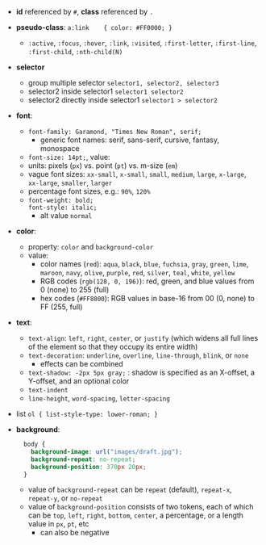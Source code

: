 *  __id__ referenced by ` # `,  __class__ referenced by ` . `
* __pseudo-class__: `a:link    { color: #FF0000; }`
  * `:active`, `:focus`, `:hover`, `:link`, `:visited`, `:first-letter`, `:first-line`, `:first-child`, `:nth-child(N)`
* __selector__   
   * group multiple selector `selector1, selector2, selector3`
   * selector2 inside selector1  `selector1 selector2`
   * selector2 directly inside selector1 ` selector1 > selector2 `
*  __font__:
    * `font-family: Garamond, "Times New Roman", serif;`
      * generic font names: serif, sans-serif, cursive, fantasy, monospace
    *  `font-size: 14pt;`, value:
      * units: pixels (`px`) vs. point (`pt`) vs. m-size (`em`)
      * vague font sizes: `xx-small`, `x-small`, `small`, `medium`, `large`, `x-large`, `xx-large`, `smaller`, `larger`
      * percentage font sizes, e.g.: `90%`, `120%`
    * `font-weight: bold;`    
      `font-style: italic;`
      * alt value ` normal ` 
*  __color__:
   *  property: ` color ` and `background-color`
   *  value:
      * color names (`red`): `aqua`, `black`, `blue`, `fuchsia`, 
         `gray`, `green`, `lime`, `maroon`, `navy`, `olive`, 
         `purple`, `red`, `silver`, `teal`, `white`, `yellow`
      * RGB codes (`rgb(128, 0, 196)`): red, green, and blue values from 0 (none) to 255 (full)
      * hex codes (`#FF8800`): RGB values in base-16 from 00 (0, none) to FF (255, full)
* __text__:
   * `text-align`: `left`, `right`, `center`, or `justify` 
      (which widens all full lines of the element so that they occupy its entire width)
   *  `text-decoration`: `underline`, `overline`, `line-through`, `blink`, or `none`
      * effects can be combined
   * `text-shadow: -2px 5px gray;` : shadow is specified as an X-offset, a Y-offset, and an optional color
   * `text-indent`
   * `line-height`, `word-spacing`, `letter-spacing`
* list `ol { list-style-type: lower-roman; }`
* __background__:

  ```css
    body {
      background-image: url("images/draft.jpg");
      background-repeat: no-repeat;
      background-position: 370px 20px;
    }
  ```
  * value of `background-repeat` can be `repeat` (default), `repeat-x`, `repeat-y`, or `no-repeat`
  * value of `background-position` consists of two tokens,
    each of which can be `top`, `left`, `right`, `bottom`, `center`,
    a percentage, or a length value in `px`, `pt`, etc
      * can also be negative




